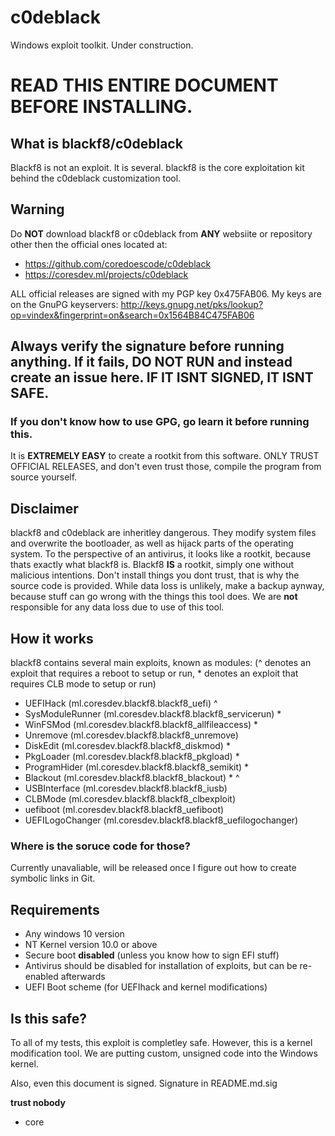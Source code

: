 # c0deblack
Windows exploit toolkit. Under construction.

# READ THIS ENTIRE DOCUMENT BEFORE INSTALLING.

## What is blackf8/c0deblack
Blackf8 is not an exploit. It is several. blackf8 is the core exploitation kit behind the c0deblack customization tool.

## Warning
Do **NOT** download blackf8 or c0deblack from **ANY** websiite or repository other then the official ones located at:
- https://github.com/coredoescode/c0deblack
- https://coresdev.ml/projects/c0deblack

ALL official releases are signed with my PGP key 0x475FAB06. My keys are on the GnuPG keyservers:
http://keys.gnupg.net/pks/lookup?op=vindex&fingerprint=on&search=0x1564B84C475FAB06

## Always verify the signature before running anything. If it fails, DO NOT RUN and instead create an issue here. IF IT ISNT SIGNED, IT ISNT SAFE.
### If you don't know how to use GPG, go learn it before running this.

It is **EXTREMELY EASY** to create a rootkit from this software. ONLY TRUST OFFICIAL RELEASES, and don't even trust those, compile the program from source yourself.

## Disclaimer
blackf8 and c0deblack are inheritley dangerous. They modify system files and overwrite the bootloader, as well as hijack parts of the operating system. To the perspective of an antivirus, it looks like a rootkit, because thats exactly what blackf8 is. Blackf8 **IS** a rootkit, simply one without malicious intentions. Don't install things you dont trust, that is why the source code is provided. While data loss is unlikely, make a backup aynway, because stuff can go wrong with the things this tool does. We are **not** responsible for any data loss due to use of this tool.

## How it works
blackf8 contains several main exploits, known as modules:
(^ denotes an exploit that requires a reboot to setup or run, * denotes an exploit that requires CLB mode to setup or run)
- UEFIHack (ml.coresdev.blackf8.blackf8_uefi) ^
- SysModuleRunner (ml.coresdev.blackf8.blackf8_servicerun) \*
- WinFSMod (ml.coresdev.blackf8.blackf8_allfileaccess) \*
- Unremove (ml.coresdev.blackf8.blackf8_unremove)
- DiskEdit (ml.coresdev.blackf8.blackf8_diskmod) \*
- PkgLoader (ml.coresdev.blackf8.blackf8_pkgload) \*
- ProgramHider (ml.coresdev.blackf8.blackf8_semikit) \*
- Blackout (ml.coresdev.blackf8.blackf8_blackout) \* ^
- USBInterface (ml.coresdev.blackf8.blackf8_iusb) 
- CLBMode (ml.coresdev.blackf8.blackf8_clbexploit)
- uefiboot (ml.coresdev.blackf8.blackf8_uefiboot)
- UEFILogoChanger (ml.coresdev.blackf8.blackf8_uefilogochanger)

### Where is the soruce code for those?
Currently unavaliable, will be released once I figure out how to create symbolic links in Git.

## Requirements
- Any windows 10 version
- NT Kernel version 10.0 or above
- Secure boot **disabled** (unless you know how to sign EFI stuff)
- Antivirus should be disabled for installation of exploits, but can be re-enabled afterwards
- UEFI Boot scheme (for UEFIhack and kernel modifications)

## Is this safe?
To all of my tests, this exploit is completley safe. However, this is a kernel modification tool. We are putting custom, unsigned code into the Windows kernel.

Also, even this document is signed. Signature in README.md.sig

**trust nobody**

- core
